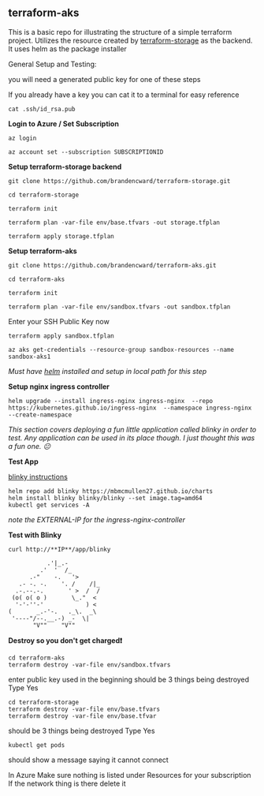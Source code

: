 ## terraform-aks

This is a basic repo for illustrating the structure of a simple terraform project. Utilizes the resource created by [terraform-storage](https://github.com/brandencward/terraform-storage) as the backend. It uses helm as the package installer

General Setup and Testing:

you will need a generated public key for one of these steps

If you already have a key you can cat it to a terminal for easy reference

```console
cat .ssh/id_rsa.pub
```

**Login to Azure / Set Subscription**

```console
az login

az account set --subscription SUBSCRIPTIONID
```

**Setup terraform-storage backend**

```console
git clone https://github.com/brandencward/terraform-storage.git

cd terraform-storage

terraform init

terraform plan -var-file env/base.tfvars -out storage.tfplan

terraform apply storage.tfplan
```
**Setup terraform-aks**

```console
git clone https://github.com/brandencward/terraform-aks.git

cd terraform-aks

terraform init

terraform plan -var-file env/sandbox.tfvars -out sandbox.tfplan
```
Enter your SSH Public Key now
```console
terraform apply sandbox.tfplan

az aks get-credentials --resource-group sandbox-resources --name sandbox-aks1
```

*Must have [helm](https://helm.sh/docs/intro/install/) installed and setup in local path for this step*

**Setup nginx ingress controller**

```console
helm upgrade --install ingress-nginx ingress-nginx  --repo https://kubernetes.github.io/ingress-nginx  --namespace ingress-nginx --create-namespace
```
*This section covers deploying a fun little application called blinky in order to test. Any application can be used in its place though. I just thought this was a fun one. :neutral_face:*

**Test App**

[blinky instructions](https://github.com/mbmcmullen27/charts)

```console
helm repo add blinky https://mbmcmullen27.github.io/charts
helm install blinky blinky/blinky --set image.tag=amd64
kubectl get services -A
```
*note the EXTERNAL-IP for the  ingress-nginx-controller*

**Test with Blinky**
```console
curl http://**IP**/app/blinky

           .'|_.-
         .'  '  /_
      .-"    -.   '>
   .- -. -.    '. /    /|_
  .-.--.-.       ' >  /  /
 (o( o( o )       \_."  <
  '-'-''-'            ) <
(       _.-'-.   ._\.  _\
 '----"/--.__.-) _-  \|
       "V""    "V""
```

**Destroy so you don't get charged:exclamation:**

```console
cd terraform-aks
terraform destroy -var-file env/sandbox.tfvars
```
enter public key used in the beginning
should be 3 things being destroyed
Type Yes

```console
cd terraform-storage
terraform destroy -var-file env/base.tfvars
terraform destroy -var-file env/base.tfvar
```
should be 3 things being destroyed
Type Yes

```console
kubectl get pods
```
should show a message saying it cannot connect

In Azure Make sure nothing is listed under Resources for your subscription
If the network thing is there delete it
